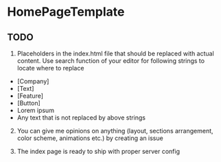 # HomePageTemplate

## TODO
1. Placeholders in the index.html file that should be replaced with actual content. Use search function of your editor for following strings to locate where to replace
+ [Company]
+ [Text]
+ [Feature]
+ [Button]
+ Lorem ipsum
+ Any text that is not replaced by above strings

2. You can give me opinions on anything (layout, sections arrangement, color scheme, animations etc.) by creating an issue

3. The index page is ready to ship with proper server config
